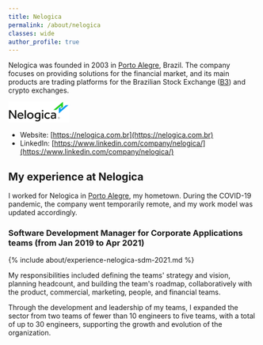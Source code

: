 ```yaml
---
title: Nelogica
permalink: /about/nelogica
classes: wide
author_profile: true
---
```


Nelogica was founded in 2003 in [Porto Alegre](https://en.wikipedia.org/wiki/Porto_Alegre), Brazil. The company focuses on providing solutions for the financial market, and its main products are trading platforms for the Brazilian Stock Exchange ([B3](https://www.b3.com.br/)) and crypto exchanges.

![Nelogica logo](/images/about/nelogica.png "Nelogica logo")

- Website: [https://nelogica.com.br](https://nelogica.com.br)
- LinkedIn: [https://www.linkedin.com/company/nelogica/](https://www.linkedin.com/company/nelogica/)

## My experience at Nelogica

I worked for Nelogica in [Porto Alegre](https://en.wikipedia.org/wiki/Porto_Alegre), my hometown. During the COVID-19 pandemic, the company went temporarily remote, and my work model was updated accordingly.

### Software Development Manager for Corporate Applications teams <nobr>(from Jan 2019 to Apr 2021)</nobr>

{% include about/experience-nelogica-sdm-2021.md %}

My responsibilities included defining the teams' strategy and vision, planning headcount, and building the team's roadmap, collaboratively with the product, commercial, marketing, people, and financial teams.

Through the development and leadership of my teams, I expanded the sector from two teams of fewer than 10 engineers to five teams, with a total of up to 30 engineers, supporting the growth and evolution of the organization.